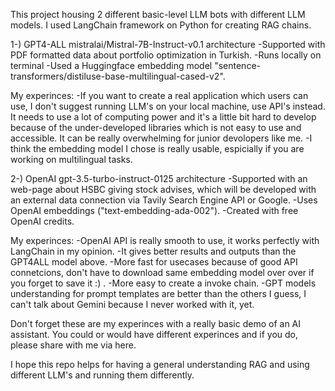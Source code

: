 This project housing 2 different basic-level LLM bots with different LLM models. I used LangChain framework on Python for creating RAG chains.

1-) GPT4-ALL mistralai/Mistral-7B-Instruct-v0.1 architecture
-Supported with PDF formatted data about portfolio optimization in Turkish.
-Runs locally on terminal
-Used a Huggingface embedding model "sentence-transformers/distiluse-base-multilingual-cased-v2".

My experinces:
-If you want to create a real application which users can use, I don't suggest running LLM's on your local machine, use API's instead. It needs to use a lot of computing power and it's a little bit hard to develop because of the under-developed libraries which is not easy to use and accessible. It can be really overwhelming for junior devolopers like me.
-I think the embedding model I chose is really usable, espicially if you are working on multilingual tasks.

2-) OpenAI gpt-3.5-turbo-instruct-0125 architecture
-Supported with an web-page about HSBC giving stock advises, which will be developed with an external data connection via Tavily Search Engine API or Google.
-Uses OpenAI embeddings ("text-embedding-ada-002").
-Created with free OpenAI credits.

My experinces:
-OpenAI API is really smooth to use, it works perfectly with LangChain in my opinion.
-It gives better results and outputs than the GPT4ALL model above.
-More fast for usecases because of good API connetcions, don't have to download same embedding model over over if you forget to save it :) .
-More easy to create a invoke chain.
-GPT models understanding for prompt templates are better than the others I guess, I can't talk about Gemini because I never worked with it, yet.


Don't forget these are my experinces with a really basic demo of an AI assistant. You could or would have different experinces and if you do, please share with me via here.

I hope this repo helps for having a general understanding RAG and using different LLM's and running them differently.
